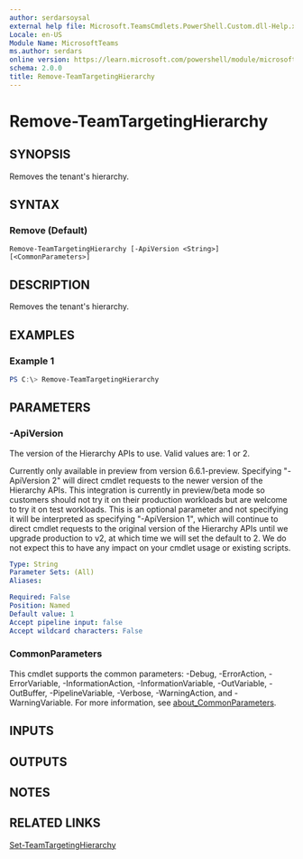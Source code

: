 ```yaml
---
author: serdarsoysal
external help file: Microsoft.TeamsCmdlets.PowerShell.Custom.dll-Help.xml
Locale: en-US
Module Name: MicrosoftTeams
ms.author: serdars
online version: https://learn.microsoft.com/powershell/module/microsoftteams/connect-microsoftteams
schema: 2.0.0
title: Remove-TeamTargetingHierarchy
---
```

# Remove-TeamTargetingHierarchy

## SYNOPSIS

Removes the tenant's hierarchy.

## SYNTAX

### Remove (Default)
```
Remove-TeamTargetingHierarchy [-ApiVersion <String>] [<CommonParameters>]
```

## DESCRIPTION
Removes the tenant's hierarchy.

## EXAMPLES

### Example 1
```powershell
PS C:\> Remove-TeamTargetingHierarchy
```

## PARAMETERS

### -ApiVersion
The version of the Hierarchy APIs to use. Valid values are: 1 or 2.

Currently only available in preview from version 6.6.1-preview. Specifying "-ApiVersion 2" will direct cmdlet requests to the newer version of the Hierarchy APIs. This integration is currently in preview/beta mode so customers should not try it on their production workloads but are welcome to try it on test workloads. This is an optional parameter and not specifying it will be interpreted as specifying "-ApiVersion 1", which will continue to direct cmdlet requests to the original version of the Hierarchy APIs until we upgrade production to v2, at which time we will set the default to 2. We do not expect this to have any impact on your cmdlet usage or existing scripts.

```yaml
Type: String
Parameter Sets: (All)
Aliases:

Required: False
Position: Named
Default value: 1
Accept pipeline input: false
Accept wildcard characters: False
```

### CommonParameters
This cmdlet supports the common parameters: -Debug, -ErrorAction, -ErrorVariable, -InformationAction, -InformationVariable, -OutVariable, -OutBuffer, -PipelineVariable, -Verbose, -WarningAction, and -WarningVariable. For more information, see [about_CommonParameters](https://go.microsoft.com/fwlink/?LinkID=113216).

## INPUTS

## OUTPUTS

## NOTES

## RELATED LINKS

[Set-TeamTargetingHierarchy](https://learn.microsoft.com/powershell/module/microsoftteams/set-teamtargetinghierarchy)

